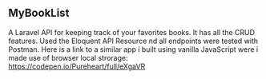 ## MyBookList 
A Laravel API for keeping track of your favorites books. It has all the CRUD features. 
Used the Eloquent API Resource nd all endpoints were tested with Postman.
Here is a link to a similar app i built using vanilla JavaScript were i made use of browser local strorage: https://codepen.io/Pureheart/full/eXgaVR 

